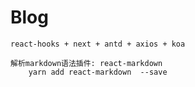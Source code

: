 # Blog

    react-hooks + next + antd + axios + koa
    
    解析markdown语法插件: react-markdown
        yarn add react-markdown  --save